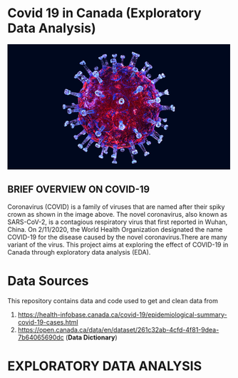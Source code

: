 # Covid 19 in Canada (Exploratory Data Analysis)

![covid](https://github.com/Joshua-omolewa/Covid-19-analysis/blob/main/Covid%20Dataset/images/covid%2019%20.gif)

## BRIEF OVERVIEW ON COVID-19
Coronavirus (COVID) is a family of viruses that are named after their spiky crown as shown in the image above. The novel coronavirus, also known as SARS-CoV-2, is a contagious respiratory virus that first reported in Wuhan, China. On 2/11/2020, the World Health Organization designated the name COVID-19 for the disease caused by the novel coronavirus.There are many variant of the virus. This project aims at exploring the effect of COVID-19 in Canada through exploratory data analysis (EDA).


# Data Sources
This repository contains data and code used to get and clean data from 
1. https://health-infobase.canada.ca/covid-19/epidemiological-summary-covid-19-cases.html 
2. https://open.canada.ca/data/en/dataset/261c32ab-4cfd-4f81-9dea-7b64065690dc  (**Data Dictionary**)


# EXPLORATORY DATA ANALYSIS
